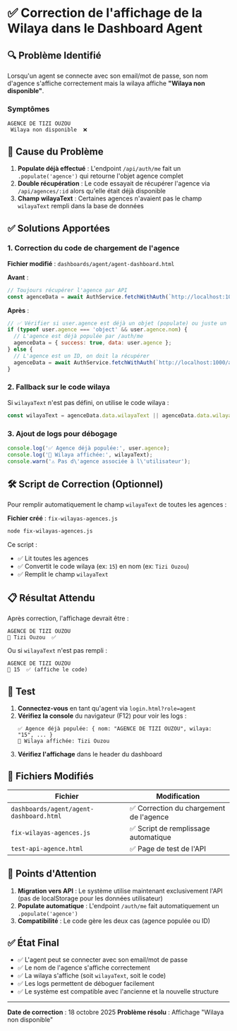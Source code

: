 # ✅ Correction de l'affichage de la Wilaya dans le Dashboard Agent

## 🔍 Problème Identifié

Lorsqu'un agent se connecte avec son email/mot de passe, son nom d'agence s'affiche correctement mais la wilaya affiche **"Wilaya non disponible"**.

### Symptômes
```
AGENCE DE TIZI OUZOU
 Wilaya non disponible  ❌
```

## 🎯 Cause du Problème

1. **Populate déjà effectué** : L'endpoint `/api/auth/me` fait un `.populate('agence')` qui retourne l'objet agence complet
2. **Double récupération** : Le code essayait de récupérer l'agence via `/api/agences/:id` alors qu'elle était déjà disponible
3. **Champ wilayaText** : Certaines agences n'avaient pas le champ `wilayaText` rempli dans la base de données

## ✅ Solutions Apportées

### 1. **Correction du code de chargement de l'agence**

**Fichier modifié** : `dashboards/agent/agent-dashboard.html`

**Avant** :
```javascript
// Toujours récupérer l'agence par API
const agenceData = await AuthService.fetchWithAuth(`http://localhost:1000/api/agences/${user.agence}`);
```

**Après** :
```javascript
// ✅ Vérifier si user.agence est déjà un objet (populate) ou juste un ID
if (typeof user.agence === 'object' && user.agence.nom) {
  // L'agence est déjà populée par /auth/me
  agenceData = { success: true, data: user.agence };
} else {
  // L'agence est un ID, on doit la récupérer
  agenceData = await AuthService.fetchWithAuth(`http://localhost:1000/api/agences/${user.agence}`);
}
```

### 2. **Fallback sur le code wilaya**

Si `wilayaText` n'est pas défini, on utilise le code wilaya :

```javascript
const wilayaText = agenceData.data.wilayaText || agenceData.data.wilaya || 'N/A';
```

### 3. **Ajout de logs pour débogage**

```javascript
console.log('✅ Agence déjà populée:', user.agence);
console.log('📍 Wilaya affichée:', wilayaText);
console.warn('⚠️ Pas d\'agence associée à l\'utilisateur');
```

## 🛠️ Script de Correction (Optionnel)

Pour remplir automatiquement le champ `wilayaText` de toutes les agences :

**Fichier créé** : `fix-wilayas-agences.js`

```bash
node fix-wilayas-agences.js
```

Ce script :
- ✅ Lit toutes les agences
- ✅ Convertit le code wilaya (ex: `15`) en nom (ex: `Tizi Ouzou`)
- ✅ Remplit le champ `wilayaText`

## 📋 Résultat Attendu

Après correction, l'affichage devrait être :

```
AGENCE DE TIZI OUZOU
📍 Tizi Ouzou  ✅
```

Ou si `wilayaText` n'est pas rempli :

```
AGENCE DE TIZI OUZOU
📍 15  ✅ (affiche le code)
```

## 🧪 Test

1. **Connectez-vous** en tant qu'agent via `login.html?role=agent`
2. **Vérifiez la console** du navigateur (F12) pour voir les logs :
   ```
   ✅ Agence déjà populée: { nom: "AGENCE DE TIZI OUZOU", wilaya: "15", ... }
   📍 Wilaya affichée: Tizi Ouzou
   ```
3. **Vérifiez l'affichage** dans le header du dashboard

## 🔄 Fichiers Modifiés

| Fichier | Modification |
|---------|--------------|
| `dashboards/agent/agent-dashboard.html` | ✅ Correction du chargement de l'agence |
| `fix-wilayas-agences.js` | ✅ Script de remplissage automatique |
| `test-api-agence.html` | ✅ Page de test de l'API |

## 📌 Points d'Attention

1. **Migration vers API** : Le système utilise maintenant exclusivement l'API (pas de localStorage pour les données utilisateur)
2. **Populate automatique** : L'endpoint `/auth/me` fait automatiquement un `.populate('agence')`
3. **Compatibilité** : Le code gère les deux cas (agence populée ou ID)

## ✅ État Final

- ✅ L'agent peut se connecter avec son email/mot de passe
- ✅ Le nom de l'agence s'affiche correctement
- ✅ La wilaya s'affiche (soit `wilayaText`, soit le code)
- ✅ Les logs permettent de déboguer facilement
- ✅ Le système est compatible avec l'ancienne et la nouvelle structure

---

**Date de correction** : 18 octobre 2025
**Problème résolu** : Affichage "Wilaya non disponible"

